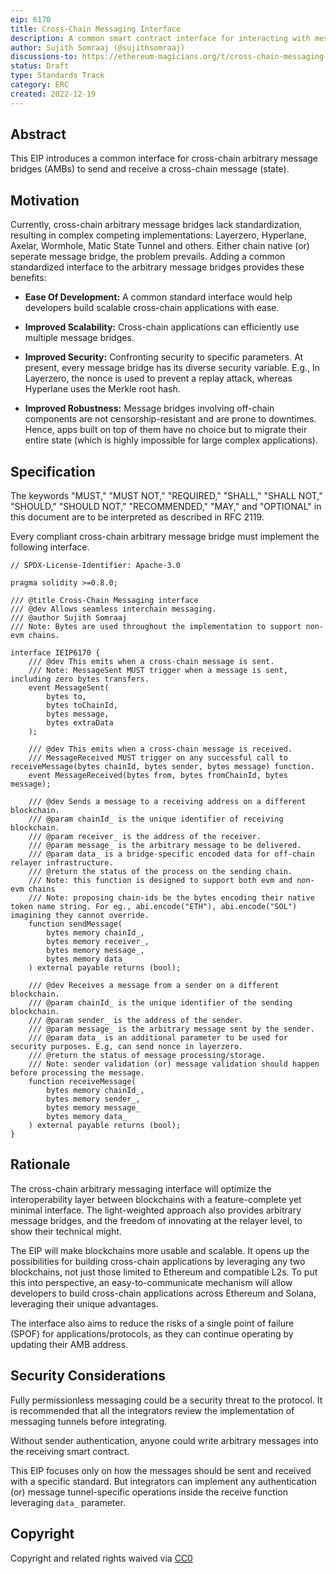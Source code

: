 ```yaml
---
eip: 6170
title: Cross-Chain Messaging Interface
description: A common smart contract interface for interacting with messaging protocols.
author: Sujith Somraaj (@sujithsomraaj)
discussions-to: https://ethereum-magicians.org/t/cross-chain-messaging-standard/12197
status: Draft
type: Standards Track
category: ERC
created: 2022-12-19
---
```


## Abstract

This EIP introduces a common interface for cross-chain arbitrary message bridges (AMBs) to send and receive a cross-chain message (state).

## Motivation

Currently, cross-chain arbitrary message bridges lack standardization, resulting in complex competing implementations: Layerzero, Hyperlane, Axelar, Wormhole, Matic State Tunnel and others. Either chain native (or) seperate message bridge, the problem prevails. Adding a common standardized interface to the arbitrary message bridges provides these benefits:

- **Ease Of Development:** A common standard interface would help developers build scalable cross-chain applications with ease.

- **Improved Scalability:** Cross-chain applications can efficiently use multiple message bridges.

- **Improved Security:** Confronting security to specific parameters. At present, every message bridge has its diverse security variable. E.g., In Layerzero, the nonce is used to prevent a replay attack, whereas Hyperlane uses the Merkle root hash. 

- **Improved Robustness:** Message bridges involving off-chain components are not censorship-resistant and are prone to downtimes. Hence, apps built on top of them have no choice but to migrate their entire state (which is highly impossible for large complex applications).

## Specification

The keywords "MUST," "MUST NOT," "REQUIRED," "SHALL," "SHALL NOT," "SHOULD," "SHOULD NOT," "RECOMMENDED," "MAY," and "OPTIONAL" in this document are to be interpreted as described in RFC 2119.

Every compliant cross-chain arbitrary message bridge must implement the following interface.

``` solidity
// SPDX-License-Identifier: Apache-3.0

pragma solidity >=0.8.0;

/// @title Cross-Chain Messaging interface
/// @dev Allows seamless interchain messaging.
/// @author Sujith Somraaj
/// Note: Bytes are used throughout the implementation to support non-evm chains.

interface IEIP6170 {
    /// @dev This emits when a cross-chain message is sent.
    /// Note: MessageSent MUST trigger when a message is sent, including zero bytes transfers.
    event MessageSent(
        bytes to,
        bytes toChainId,
        bytes message,
        bytes extraData
    );

    /// @dev This emits when a cross-chain message is received.
    /// MessageReceived MUST trigger on any successful call to receiveMessage(bytes chainId, bytes sender, bytes message) function.
    event MessageReceived(bytes from, bytes fromChainId, bytes message);

    /// @dev Sends a message to a receiving address on a different blockchain.
    /// @param chainId_ is the unique identifier of receiving blockchain.
    /// @param receiver_ is the address of the receiver.
    /// @param message_ is the arbitrary message to be delivered.
    /// @param data_ is a bridge-specific encoded data for off-chain relayer infrastructure.
    /// @return the status of the process on the sending chain.
    /// Note: this function is designed to support both evm and non-evm chains
    /// Note: proposing chain-ids be the bytes encoding their native token name string. For eg., abi.encode("ETH"), abi.encode("SOL") imagining they cannot override.
    function sendMessage(
        bytes memory chainId_,
        bytes memory receiver_,
        bytes memory message_,
        bytes memory data_
    ) external payable returns (bool);

    /// @dev Receives a message from a sender on a different blockchain.
    /// @param chainId_ is the unique identifier of the sending blockchain.
    /// @param sender_ is the address of the sender.
    /// @param message_ is the arbitrary message sent by the sender.
    /// @param data_ is an additional parameter to be used for security purposes. E.g, can send nonce in layerzero.
    /// @return the status of message processing/storage.
    /// Note: sender validation (or) message validation should happen before processing the message.
    function receiveMessage(
        bytes memory chainId_,
        bytes memory sender_,
        bytes memory message_
        bytes memory data_
    ) external payable returns (bool);
}
```

## Rationale

The cross-chain arbitrary messaging interface will optimize the interoperability layer between blockchains with a feature-complete yet minimal interface. The light-weighted approach also provides arbitrary message bridges, and the freedom of innovating at the relayer level, to show their technical might.

The EIP will make blockchains more usable and scalable. It opens up the possibilities for building cross-chain applications by leveraging any two blockchains, not just those limited to Ethereum and compatible L2s. To put this into perspective, an easy-to-communicate mechanism will allow developers to build cross-chain applications across Ethereum and Solana, leveraging their unique advantages.

The interface also aims to reduce the risks of a single point of failure (SPOF) for applications/protocols, as they can continue operating by updating their AMB address.

## Security Considerations

Fully permissionless messaging could be a security threat to the protocol. It is recommended that all the integrators review the implementation of messaging tunnels before integrating.

Without sender authentication, anyone could write arbitrary messages into the receiving smart contract.

This EIP focuses only on how the messages should be sent and received with a specific standard. But integrators can implement any authentication (or) message tunnel-specific operations inside the receive function leveraging `data_` parameter.

## Copyright

Copyright and related rights waived via [CC0](../LICENSE.md)
